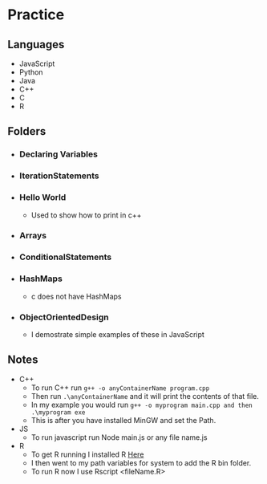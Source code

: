 # Practice

## Languages
- JavaScript
- Python
- Java
- C++
- C
- R

## Folders
- ### Declaring Variables
- ### IterationStatements
- ### Hello World
    - Used to show how to print in c++
- ### Arrays
- ### ConditionalStatements
- ### HashMaps
    - c does not have HashMaps
- ### ObjectOrientedDesign
    - I demostrate simple examples of these in JavaScript

## Notes
- C++
    - To run C++ run ```g++ -o anyContainerName program.cpp```
    - Then run ```.\anyContainerName``` and it will print the contents of that file.
    - In my example you would run ```g++ -o myprogram main.cpp and then .\myprogram exe```
    - This is after you have installed MinGW and set the Path.
- JS
    - To run javascript run Node main.js or any file name.js
- R
    - To get R running I installed R [Here](https://cran.r-project.org/)
    - I then went to my path variables for system to add the R bin folder.
    - To run R now I use Rscript <fileName.R>